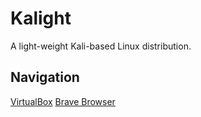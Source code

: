 # Kalight
A light-weight Kali-based Linux distribution.

## Navigation
[VirtualBox](VirtualBox.md)
[Brave Browser](BraveBrowser.md)
